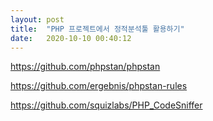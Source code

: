 ```yaml
---
layout: post
title:  "PHP 프로젝트에서 정적분석툴 활용하기"
date:   2020-10-10 00:40:12
---
```


https://github.com/phpstan/phpstan

https://github.com/ergebnis/phpstan-rules

https://github.com/squizlabs/PHP_CodeSniffer

<br><br><br>
